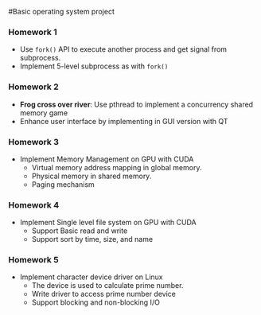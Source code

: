#Basic operating system project 

### Homework 1 

- Use `fork()` API to execute another process and get signal from subprocess.
- Implement 5-level subprocess as with `fork()`  

### Homework 2

- **Frog cross over river**: Use pthread to implement a concurrency shared memory game
- Enhance user interface by implementing in GUI version with QT

### Homework 3

- Implement Memory Management on GPU with CUDA
  - Virtual memory address mapping in global memory.
  - Physical memory in shared memory.
  - Paging mechanism

### Homework 4

- Implement Single level file system on GPU with CUDA
  - Support Basic read and write
  - Support sort by time, size, and name

### Homework 5

- Implement character device driver on Linux
  - The device is used to calculate prime number.
  - Write driver to access prime number device
  - Support blocking and non-blocking I/O